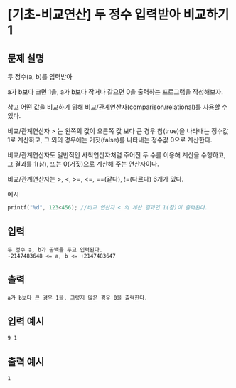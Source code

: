 # [기초-비교연산] 두 정수 입력받아 비교하기1

## 문제 설명
두 정수(a, b)를 입력받아

a가 b보다 크면 1을, a가 b보다 작거나 같으면 0을 출력하는 프로그램을 작성해보자.


참고
어떤 값을 비교하기 위해 비교/관계연산자(comparison/relational)를 사용할 수 있다.

비교/관계연산자 > 는
왼쪽의 값이 오른쪽 값 보다 큰 경우 참(true)을 나타내는 정수값 1로 계산하고,
그 외의 경우에는 거짓(false)를 나타내는 정수값 0으로 계산한다.

비교/관계연산자도 일반적인 사칙연산자처럼 주어진 두 수를 이용해 계산을 수행하고,
그 결과를 1(참), 또는 0(거짓)으로 계산해 주는 연산자이다.

비교/관계연산자는 >, <, >=, <=, ==(같다), !=(다르다) 6개가 있다.

예시
```c
printf("%d", 123<456); //비교 연산자 < 의 계산 결과인 1(참)이 출력된다.
```

## 입력
	두 정수 a, b가 공백을 두고 입력된다.
	-2147483648 <= a, b <= +2147483647
## 출력
	a가 b보다 큰 경우 1을, 그렇지 않은 경우 0을 출력한다.

## 입력 예시
	9 1
## 출력 예시
	1